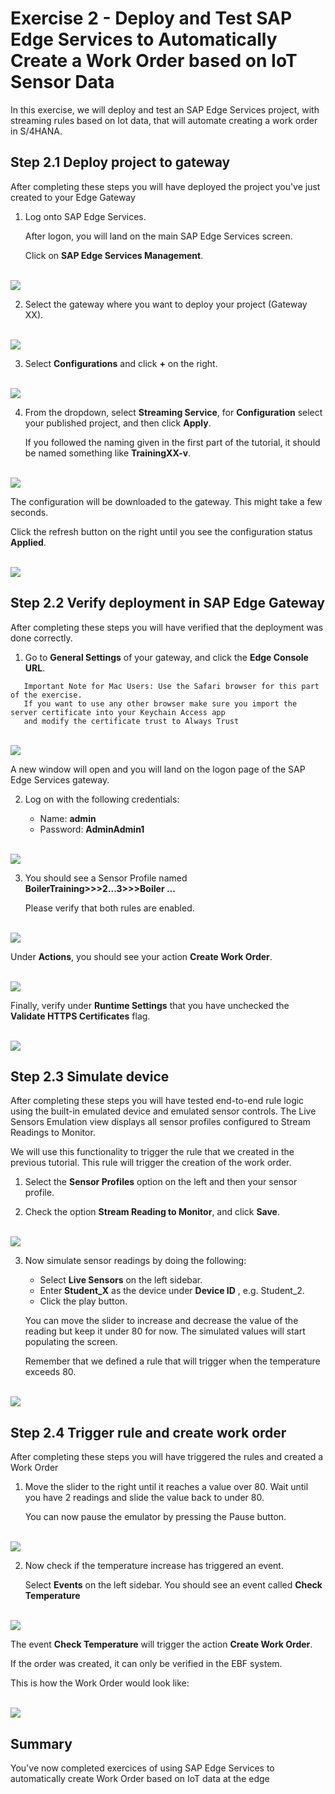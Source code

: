 # Exercise 2 - Deploy and Test SAP Edge Services to Automatically Create a Work Order based on IoT Sensor Data

In this exercise, we will deploy and test an SAP Edge Services project, with streaming rules based on Iot data, that will automate creating a work order in S/4HANA.

## Step 2.1 Deploy project to gateway

After completing these steps you will have deployed the project you've just created to your Edge Gateway

1. Log onto SAP Edge Services.

   After logon, you will land on the main SAP Edge Services screen.
   
   Click on __SAP Edge Services Management__.

<br>![](/exercises/ex2/images/Ex2_Step1_1.png)

2. Select the gateway where you want to deploy your project (Gateway XX).

<br>![](/exercises/ex2/images/Ex2_Step1_2.png)

3. Select __Configurations__ and click __+__ on the right.

<br>![](/exercises/ex2/images/Ex2_Step1_3.png)

4. From the dropdown, select __Streaming Service__, for __Configuration__ select your published project, and then click __Apply__.

   If you followed the naming given in the first part of the tutorial, it should be named something like __TrainingXX-v__.

<br>![](/exercises/ex2/images/Ex2_Step1_4_1.png)

   The configuration will be downloaded to the gateway. This might take a few seconds.

   Click the refresh button on the right until you see the configuration status __Applied__.
   
<br>![](/exercises/ex2/images/Ex2_Step1_4_2.png)   

## Step 2.2 Verify deployment in SAP Edge Gateway

After completing these steps you will have verified that the deployment was done correctly.

1.	Go to __General Settings__ of your gateway, and click the __Edge Console URL__.

```
   Important Note for Mac Users: Use the Safari browser for this part of the exercise. 
   If you want to use any other browser make sure you import the server certificate into your Keychain Access app
   and modify the certificate trust to Always Trust
```
<br>![](/exercises/ex2/images/Ex2_Step2_1.png)
    
   A new window will open and you will land on the logon page of the SAP Edge Services gateway.
      
2. Log on with the following credentials:

   - Name: __admin__
   - Password: __AdminAdmin1__
   
<br>![](/exercises/ex2/images/Ex2_Step2_2.png)     

3. You should see a Sensor Profile named __BoilerTraining>>>2...3>>>Boiler ...__

   Please verify that both rules are enabled.

<br>![](/exercises/ex2/images/Ex2_Step2_3_1.png)   

   Under __Actions__, you should see your action __Create Work Order__.

<br>![](/exercises/ex2/images/Ex2_Step2_3_2.png)   

   Finally, verify under __Runtime Settings__ that you have unchecked the __Validate HTTPS Certificates__ flag.

<br>![](/exercises/ex2/images/Ex2_Step2_3_3.png)  

## Step 2.3 Simulate device

After completing these steps you will have tested end-to-end rule logic using the built-in emulated device and emulated sensor controls. The Live Sensors Emulation view displays all sensor profiles configured to Stream Readings to Monitor.

We will use this functionality to trigger the rule that we created in the previous tutorial. This rule will trigger the creation of the work order.

1. Select the __Sensor Profiles__ option on the left and then your sensor profile.

2. Check the option __Stream Reading to Monitor__, and click __Save__.

<br>![](/exercises/ex2/images/Ex2_Step3_2.png)  

3. Now simulate sensor readings by doing the following:

   - Select __Live Sensors__ on the left sidebar.
   - Enter __Student_X__ as the device under __Device ID__ , e.g. Student_2.
   - Click the play button.
   
   You can move the slider to increase and decrease the value of the reading but keep it under 80 for now. The simulated values will start populating the screen.

   Remember that we defined a rule that will trigger when the temperature exceeds 80.

<br>![](/exercises/ex2/images/Ex2_Step3_3.png)  

## Step 2.4 Trigger rule and create work order

After completing these steps you will have triggered the rules and created a Work Order 

1. Move the slider to the right until it reaches a value over 80. Wait until you have 2 readings and slide the value back to under 80.

   You can now pause the emulator by pressing the Pause button.

<br>![](/exercises/ex2/images/Ex2_Step4_1.png) 

2. Now check if the temperature increase has triggered an event.

   Select __Events__ on the left sidebar. You should see an event called __Check Temperature__
   
<br>![](/exercises/ex2/images/Ex2_Step4_2_1.png) 

   The event __Check Temperature__ will trigger the action __Create Work Order__.
   
   If the order was created, it can only be verified in the EBF system.
   
   This is how the Work Order would look like:

<br>![](/exercises/ex2/images/Ex2_Step4_2_2.png) 
   

## Summary

You've now completed exercices of using SAP Edge Services to automatically create Work Order based on IoT data at the edge 

